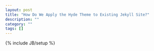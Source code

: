 ```yaml
---
layout: post
title: "How Do We Apply the Hyde Theme to Existing Jekyll Site?"
description: ""
category: ""
tags: []
---
```

{% include JB/setup %}
